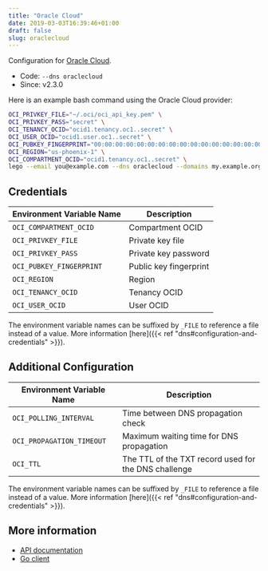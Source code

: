 ```yaml
---
title: "Oracle Cloud"
date: 2019-03-03T16:39:46+01:00
draft: false
slug: oraclecloud
---
```


<!-- THIS DOCUMENTATION IS AUTO-GENERATED. PLEASE DO NOT EDIT. -->
<!-- providers/dns/oraclecloud/oraclecloud.toml -->
<!-- THIS DOCUMENTATION IS AUTO-GENERATED. PLEASE DO NOT EDIT. -->


Configuration for [Oracle Cloud](https://cloud.oracle.com/home).


<!--more-->

- Code: `--dns oraclecloud`
- Since: v2.3.0


Here is an example bash command using the Oracle Cloud provider:

```bash
OCI_PRIVKEY_FILE="~/.oci/oci_api_key.pem" \
OCI_PRIVKEY_PASS="secret" \
OCI_TENANCY_OCID="ocid1.tenancy.oc1..secret" \
OCI_USER_OCID="ocid1.user.oc1..secret" \
OCI_PUBKEY_FINGERPRINT="00:00:00:00:00:00:00:00:00:00:00:00:00:00:00:00" \
OCI_REGION="us-phoenix-1" \
OCI_COMPARTMENT_OCID="ocid1.tenancy.oc1..secret" \
lego --email you@example.com --dns oraclecloud --domains my.example.org run
```




## Credentials

| Environment Variable Name | Description |
|-----------------------|-------------|
| `OCI_COMPARTMENT_OCID` | Compartment OCID |
| `OCI_PRIVKEY_FILE` | Private key file |
| `OCI_PRIVKEY_PASS` | Private key password |
| `OCI_PUBKEY_FINGERPRINT` | Public key fingerprint |
| `OCI_REGION` | Region |
| `OCI_TENANCY_OCID` | Tenancy OCID |
| `OCI_USER_OCID` | User OCID |

The environment variable names can be suffixed by `_FILE` to reference a file instead of a value.
More information [here]({{< ref "dns#configuration-and-credentials" >}}).


## Additional Configuration

| Environment Variable Name | Description |
|--------------------------------|-------------|
| `OCI_POLLING_INTERVAL` | Time between DNS propagation check |
| `OCI_PROPAGATION_TIMEOUT` | Maximum waiting time for DNS propagation |
| `OCI_TTL` | The TTL of the TXT record used for the DNS challenge |

The environment variable names can be suffixed by `_FILE` to reference a file instead of a value.
More information [here]({{< ref "dns#configuration-and-credentials" >}}).




## More information

- [API documentation](https://docs.cloud.oracle.com/iaas/Content/DNS/Concepts/dnszonemanagement.htm)
- [Go client](https://github.com/oracle/oci-go-sdk)

<!-- THIS DOCUMENTATION IS AUTO-GENERATED. PLEASE DO NOT EDIT. -->
<!-- providers/dns/oraclecloud/oraclecloud.toml -->
<!-- THIS DOCUMENTATION IS AUTO-GENERATED. PLEASE DO NOT EDIT. -->
